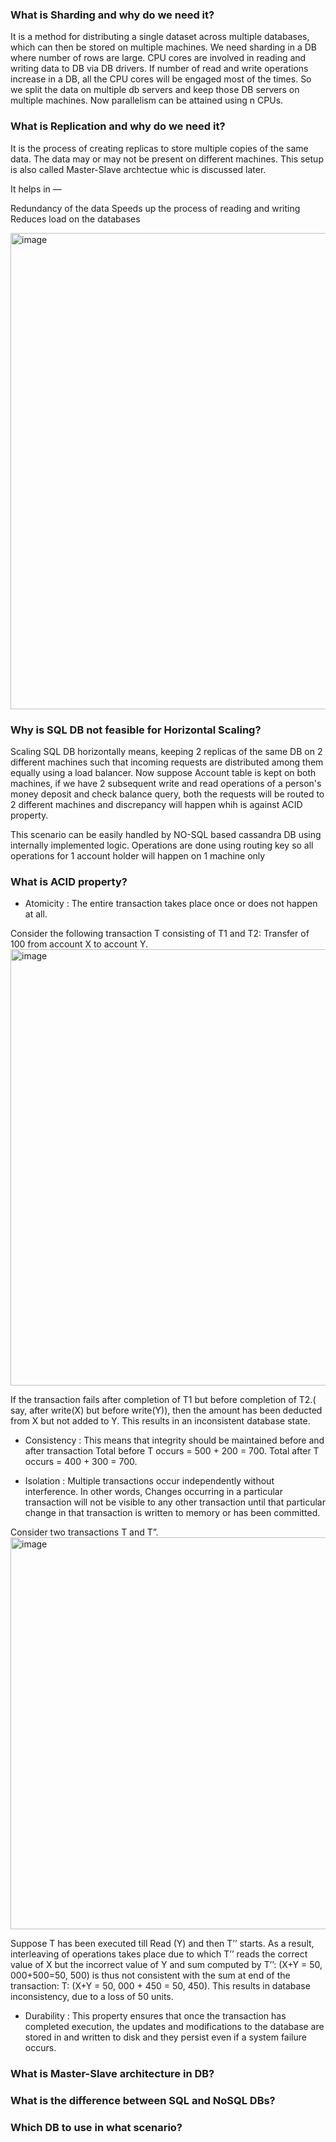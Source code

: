### What is Sharding and why do we need it?

It is a method for distributing a single dataset across multiple databases, which can then be stored on multiple machines. We need sharding in a DB where number of rows are large. 
CPU cores are involved in reading and writing data to DB via DB drivers. If number of read and write operations increase in a DB, all the CPU cores will be engaged most of the times. So we split the data on multiple db servers and keep those DB servers on multiple machines. Now parallelism can be attained using n CPUs.

### What is Replication and why do we need it?
It is the process of creating replicas to store multiple copies of the same data. The data may or may not be present on different machines.
This setup is also called Master-Slave archtectue whic is discussed later.

It helps in —

Redundancy of the data
Speeds up the process of reading and writing
Reduces load on the databases


<img width="762" alt="image" src="https://github.com/MadhuKashyap/DBConcepts/assets/40714383/1654e70e-2668-4b21-8f1a-6ebdd4152ac2">

### Why is SQL DB not feasible for Horizontal Scaling?
Scaling SQL DB horizontally means, keeping 2 replicas of the same DB on 2 different machines such that incoming requests are distributed among them equally using a load balancer.
Now suppose Account table is kept on both machines, if we have 2 subsequent write and read operations of a person's money deposit and check balance query, both the requests will be routed to 2 different machines and discrepancy will happen whih is against ACID property.

This scenario can be easily handled by NO-SQL based cassandra DB using internally implemented logic. Operations are done using routing key so all operations for 1 account holder will happen on 1 machine only

### What is ACID property?
- Atomicity : The entire transaction takes place once or does not happen at all.

Consider the following transaction T consisting of T1 and T2: Transfer of 100 from account X to account Y.  
<img width="698" alt="image" src="https://github.com/MadhuKashyap/DBConcepts/assets/40714383/a610943a-529e-4dc8-ba42-dc284f1b0a22">

If the transaction fails after completion of T1 but before completion of T2.( say, after write(X) but before write(Y)), then the amount has been deducted from X but not added to Y. This results in an inconsistent database state.

- Consistency : This means that integrity should be maintained before and after transaction
Total before T occurs = 500 + 200 = 700. 
Total after T occurs = 400 + 300 = 700. 


- Isolation : Multiple transactions occur independently without interference. In other words, Changes occurring in a particular transaction will not be visible to any other transaction until that particular change in that transaction is written to memory or has been committed. 

Consider two transactions T and T”. 
<img width="627" alt="image" src="https://github.com/MadhuKashyap/DBConcepts/assets/40714383/497c965c-e978-4764-b6a5-ef4a78ed747d">

Suppose T has been executed till Read (Y) and then T’’ starts. As a result, interleaving of operations takes place due to which T’’ reads the correct value of X but the incorrect value of Y and sum computed by 
T’’: (X+Y = 50, 000+500=50, 500) 
is thus not consistent with the sum at end of the transaction: 
T: (X+Y = 50, 000 + 450 = 50, 450). 
This results in database inconsistency, due to a loss of 50 units.

- Durability : This property ensures that once the transaction has completed execution, the updates and modifications to the database are stored in and written to disk and they persist even if a system failure occurs.


### What is Master-Slave architecture in DB?

### What is the difference between SQL and NoSQL DBs?

### Which DB to use in what scenario?


